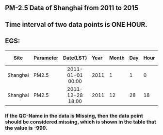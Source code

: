 ## PM-2.5 Data of Shanghai from 2011 to 2015
## Time interval of two data points is ONE HOUR.
## EGS:
|Site|Parameter|Date(LST)|Year|Month|Day|Hour|Value|Unit|Duration|QC Name|
|---|:---|:---:|:---|:---|:---|:---|:---|:---|:---|:---|
|Shanghai|PM2.5|2011-01-01 00:00|2011|1|1|0|-999|g/m|1 Hr|Missing|
|Shanghai|PM2.5|2011-12-28 18:00|2011|12|28|18|36|g/m|1 Hr|Valid|

### If the QC-Name in the data is Missing, then the data point should be considered missing, which is shown in the table that the value is -999.